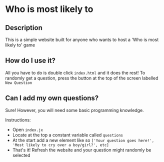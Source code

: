 # Who is most likely to

## Description
This is a simple website built for anyone who wants to host a 'Who is most likely to' game

## How do I use it?
All you have to do is double click `index.html` and it does the rest! To randomly get a question, press the button at the top of the screen labelled `New Question`

## Can I add my own questions?
Sure! However, you will need some basic programming knowledge. 

Instructions:
- Open `index.jx`
- Locate at the top a constant variable called `questions`
- At the start add a new element like so `['Your question goes here!', 'Most likely to cry over a boy/girl?', etc]`
- That's it! Refresh the website and your question might randomly be selected
